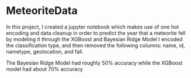 # MeteoriteData
In this project, I created a jupyter notebook which makes use of one hot encoding and data cleanup in order to predict the year that a meteorite fell by modeling it through the XGBoost and Bayesian Ridge Model
I encoded the classification type, and then removed the following columns: name, id, nametype, geolocation, and fall.

The Bayesian Ridge Model had roughly 50% accuracy while the XGBoost model had about 70% accuracy
